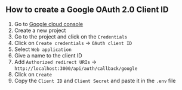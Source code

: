 ## How to create a Google OAuth 2.0 Client ID
1. Go to [Google cloud console](https://console.cloud.google.com/apis/credentials)
2. Create a new project
3. Go to the project and click on the `Credentials` 
4. Click on `Create credentials` -> `OAuth client ID`
5. Select `Web application`
6. Give a name to the client ID
7. Add `Authorized redirect URIs` -> `http://localhost:3000/api/auth/callback/google`
8. Click on `Create`
9. Copy the `Client ID` and `Client Secret` and paste it in the `.env` file
